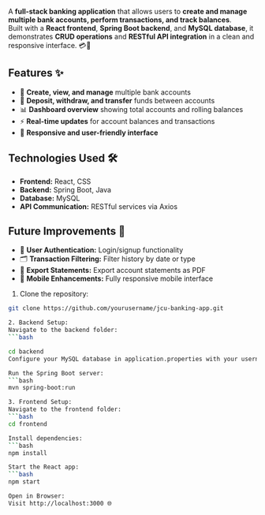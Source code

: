 A **full-stack banking application** that allows users to **create and manage multiple bank accounts, perform transactions, and track balances**.  
Built with a **React frontend**, **Spring Boot backend**, and **MySQL database**, it demonstrates **CRUD operations** and **RESTful API integration** in a clean and responsive interface. 💳🚀



## Features ✨

- 🏦 **Create, view, and manage** multiple bank accounts  
- 💸 **Deposit, withdraw, and transfer** funds between accounts  
- 📊 **Dashboard overview** showing total accounts and rolling balances  
- ⚡ **Real-time updates** for account balances and transactions  
- 🎨 **Responsive and user-friendly interface**



## Technologies Used 🛠

- **Frontend:** React, CSS  
- **Backend:** Spring Boot, Java  
- **Database:** MySQL  
- **API Communication:** RESTful services via Axios  



## Future Improvements 🔮

- 🔐 **User Authentication:** Login/signup functionality  
- 🗂 **Transaction Filtering:** Filter history by date or type  
- 📝 **Export Statements:** Export account statements as PDF  
- 📱 **Mobile Enhancements:** Fully responsive mobile interface

1. Clone the repository:  
```bash
git clone https://github.com/yourusername/jcu-banking-app.git

2. Backend Setup:
Navigate to the backend folder:
```bash

cd backend
Configure your MySQL database in application.properties with your username, password, and database name.

Run the Spring Boot server:
```bash
mvn spring-boot:run

3. Frontend Setup:
Navigate to the frontend folder:
```bash
cd frontend

Install dependencies:
```bash
npm install

Start the React app:
```bash
npm start

Open in Browser:
Visit http://localhost:3000 🌐
